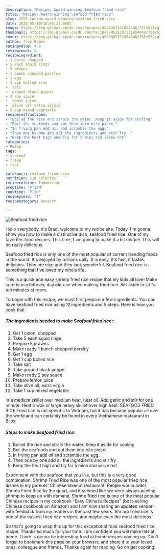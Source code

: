 ```yaml
---
description: "Recipe: Award-winning Seafood fried rice"
title: "Recipe: Award-winning Seafood fried rice"
slug: 2859-recipe-award-winning-seafood-fried-rice
date: 2020-05-10T18:48:23.550Z
image: https://img-global.cpcdn.com/recipes/4525307131854848/751x532cq70/seafood-fried-rice-recipe-main-photo.jpg
thumbnail: https://img-global.cpcdn.com/recipes/4525307131854848/751x532cq70/seafood-fried-rice-recipe-main-photo.jpg
cover: https://img-global.cpcdn.com/recipes/4525307131854848/751x532cq70/seafood-fried-rice-recipe-main-photo.jpg
author: Troy Ramos
ratingvalue: 4.8
reviewcount: 5
recipeingredient:
- 1 onion chopped
- 5 each squid rings
- 5 prawns
- 1 bunch chopped parsley
- 1 egg
- 1 cup boiled rice
-  salt
-  ground black pepper
- 2 soy sauce
-  lemon juice
-  olive oil extra virgin
- 1 cup mixed vegetable
recipeinstructions:
- "Boiled the rice and strain the water. Keep it aside for cooling"
- "Boil the seafoods and cut them into bite piece."
- "In frying pan add oil and scramble the egg."
- "Then one by one add all the ingredients and stir fry ."
- "Keep the heat high and fry for 5 mins and serve hot"
categories:
- Resep
tags:
- seafood
- fried
- rice

katakunci: seafood fried rice
nutrition: 218 calories
recipecuisine: Indonesian
preptime: "PT15M"
cooktime: "PT2H"
recipeyield: "1"
recipecategory: Dessert

---
```



![Seafood fried rice](https://img-global.cpcdn.com/recipes/4525307131854848/751x532cq70/seafood-fried-rice-recipe-main-photo.jpg)

Hello everybody, it's Brad, welcome to my recipe site. Today, I'm gonna show you how to make a distinctive dish, seafood fried rice. One of my favorites food recipes. This time, I am going to make it a bit unique. This will be really delicious.

Seafood fried rice is only one of the most popular of current trending foods in the world. It's enjoyed by millions daily. It is easy, it's fast, it tastes delicious. They are nice and they look wonderful. Seafood fried rice is something that I've loved my whole life.

This is a quick and easy shrimp fried rice recipe that my kids all love! Make sure to use leftover, day old rice when making fried rice. Set aside to sit for ten minutes at room.


To begin with this recipe, we must first prepare a few ingredients. You can have seafood fried rice using 12 ingredients and 5 steps. Here is how you cook that.

##### The ingredients needed to make Seafood fried rice::

1. Get 1 onion, chopped
1. Take 5 each squid rings
1. Prepare 5 prawns
1. Make ready 1 bunch chopped parsley
1. Get 1 egg
1. Get 1 cup boiled rice
1. Take  salt
1. Take  ground black pepper
1. Make ready 2 soy sauce
1. Prepare  lemon juice
1. Take  olive oil, extra virgin
1. Take 1 cup mixed vegetable


In a medium skillet over medium heat, heat oil. Add garlic and stir for one minute. Heat a wok or large heavy skillet over high heat. SEAFOOD FRIED RICE Fried rice is not specific to Vietnam, but it has become popular all over the world and can certainly be found in every Vietnamese restaurant in Biloxi. 

##### Steps to make Seafood fried rice:

1. Boiled the rice and strain the water. Keep it aside for cooling
1. Boil the seafoods and cut them into bite piece.
1. In frying pan add oil and scramble the egg.
1. Then one by one add all the ingredients and stir fry .
1. Keep the heat high and fry for 5 mins and serve hot


Experiment with the seafood that you like, but this is a very good combination. Shrimp Fried Rice was one of the most popular fried rice dishes in my parents&#39; Chinese takeout restaurant. People would order Shrimp Fried Rice by the quart, and it seemed like we were always peeling shrimp to keep up with demand. Shrimp fried rice is one of the most popular Chinese recipes in my cookbook &#34;Easy Chinese Recipes&#34; (best-selling Chinese cookbook on Amazon) and I am now sharing an updated version with feedback from my readers in the past few years. Shrimp fried rice is one of the easiest fried rice recipes, and maybe even the most delicious. 

So that's going to wrap this up for this exceptional food seafood fried rice recipe. Thanks so much for your time. I am confident you will make this at home. There is gonna be interesting food at home recipes coming up. Don't forget to bookmark this page on your browser, and share it to your loved ones, colleague and friends. Thanks again for reading. Go on get cooking!
